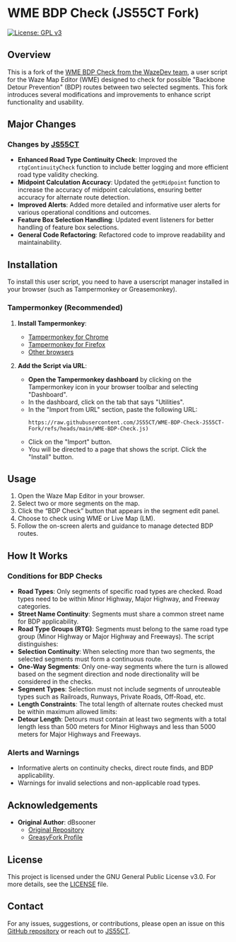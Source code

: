 # WME BDP Check (JS55CT Fork)

[![License: GPL v3](https://img.shields.io/badge/License-GPLv3-blue.svg)](LICENSE)

## Overview

This is a fork of the [WME BDP Check from the WazeDev team](https://github.com/WazeDev/WME-BDP-Check), a user script for the Waze Map Editor (WME) designed to check for possible "Backbone Detour Prevention" (BDP) routes between two selected segments. This fork introduces several modifications and improvements to enhance script functionality and usability.

## Major Changes

### Changes by [JS55CT](https://github.com/JS55CT)
- **Enhanced Road Type Continuity Check**: Improved the `rtgContinuityCheck` function to include better logging and more efficient road type validity checking.
- **Midpoint Calculation Accuracy**: Updated the `getMidpoint` function to increase the accuracy of midpoint calculations, ensuring better accuracy for alternate route detection.
- **Improved Alerts**: Added more detailed and informative user alerts for various operational conditions and outcomes.
- **Feature Box Selection Handling**: Updated event listeners for better handling of feature box selections.
- **General Code Refactoring**: Refactored code to improve readability and maintainability.

## Installation

To install this user script, you need to have a userscript manager installed in your browser (such as Tampermonkey or Greasemonkey).

### Tampermonkey (Recommended)

1. **Install Tampermonkey**:
   - [Tampermonkey for Chrome](https://chrome.google.com/webstore/detail/tampermonkey/dhdgffkkebhmkfjojejmpbldmpobfkfo)
   - [Tampermonkey for Firefox](https://addons.mozilla.org/firefox/addon/tampermonkey/)
   - [Other browsers](https://www.tampermonkey.net/)

2. **Add the Script via URL**:
   - **Open the Tampermonkey dashboard** by clicking on the Tampermonkey icon in your browser toolbar and selecting "Dashboard".
   - In the dashboard, click on the tab that says "Utilities".
   - In the "Import from URL" section, paste the following URL:
     ```
     https://raw.githubusercontent.com/JS55CT/WME-BDP-Check-JS55CT-Fork/refs/heads/main/WME-BDP-Check.js)
     ```
   - Click on the "Import" button.
   - You will be directed to a page that shows the script. Click the "Install" button.

## Usage

1. Open the Waze Map Editor in your browser.
2. Select two or more segments on the map.
3. Click the “BDP Check” button that appears in the segment edit panel.
4. Choose to check using WME or Live Map (LM).
5. Follow the on-screen alerts and guidance to manage detected BDP routes.

## How It Works

### Conditions for BDP Checks
- **Road Types**: Only segments of specific road types are checked. Road types need to be within Minor Highway, Major Highway, and Freeway categories.
- **Street Name Continuity**: Segments must share a common street name for BDP applicability.
- **Road Type Groups (RTG)**: Segments must belong to the same road type group (Minor Highway or Major Highway and Freeways). The script distinguishes:
- **Selection Continuity**: When selecting more than two segments, the selected segments must form a continuous route.
- **One-Way Segments**: Only one-way segments where the turn is allowed based on the segment direction and node directionality will be considered in the checks.
- **Segment Types**: Selection must not include segments of unrouteable types such as Railroads, Runways, Private Roads, Off-Road, etc.
- **Length Constraints**: The total length of alternate routes checked must be within maximum allowed limits:
- **Detour Length**: Detours must contain at least two segments with a total length less than 500 meters for Minor Highways and less than 5000 meters for Major Highways and Freeways.

### Alerts and Warnings
- Informative alerts on continuity checks, direct route finds, and BDP applicability.
- Warnings for invalid selections and non-applicable road types.

## Acknowledgements

- **Original Author**: dBsooner
  - [Original Repository](https://github.com/WazeDev/WME-BDP-Check)
  - [GreasyFork Profile](https://greasyfork.org/en/users/166843)

## License

This project is licensed under the GNU General Public License v3.0. For more details, see the [LICENSE](LICENSE) file.

## Contact

For any issues, suggestions, or contributions, please open an issue on this [GitHub repository](https://github.com/JS55CT/WME-BDP-Check-JS55CT-Fork-) or reach out to [JS55CT](https://github.com/JS55CT).
